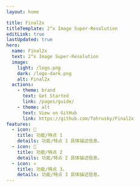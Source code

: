 ```yaml
---
layout: home

title: Final2x
titleTemplate: 2^x Image Super-Resolution
editLink: true
lastUpdated: true
hero:
  name: Final2x
  text: 2^x Image Super-Resolution
  image:
    light: /logo.png
    dark: /logo-dark.png
    alt: Final2x
  actions:
    - theme: brand
      text: Get Started
      link: /pages/guide/
    - theme: alt
      text: View on GitHub
      link: https://github.com/Tohrusky/Final2x
features:
  - icon: 🔨
    title: 功能/特点 1
    details: 功能/特点 1 具体描述信息。
  - icon: 🧩
    title: 功能/特点 2
    details: 功能/特点 2 具体描述信息。
  - icon: ✈️
    title: 功能/特点 3。
    details: 功能/特点 3 具体描述信息。
---
```


